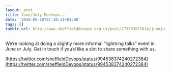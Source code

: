 ```yaml
---
layout: post
title: June/July Meetups...
date: '2018-05-10T07:30:31+01:00'
tags: []
tumblr_url: http://www.sheffielddevops.org.uk/post/173763572614/junejuly-meetups
---
```

We’re looking at doing a slightly more informal “lightning talks” event in June or July. Get in touch if you’d like a slot to share something with us.

[https://twitter.com/sheffieldDevops/status/994538374240272384](https://twitter.com/sheffieldDevops/status/994538374240272384)

